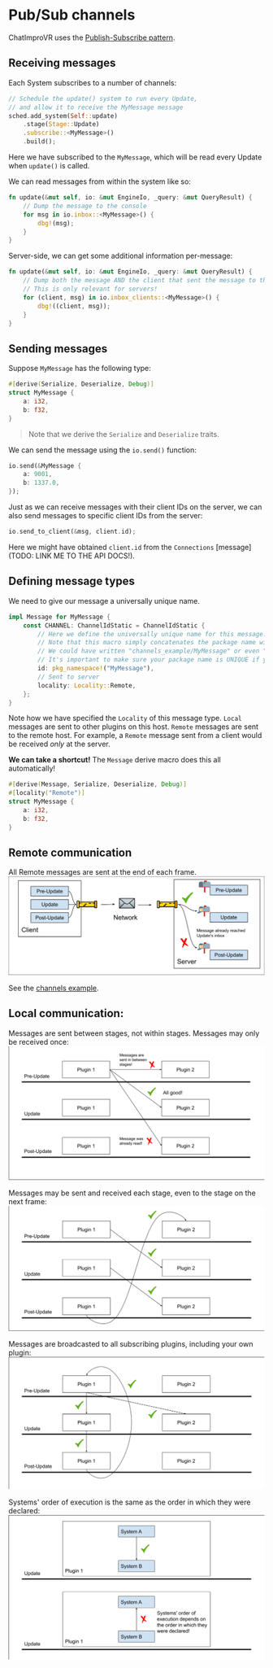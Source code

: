 # Pub/Sub channels
ChatImproVR uses the [Publish-Subscribe pattern](https://en.wikipedia.org/wiki/Publish%E2%80%93subscribe_pattern). 

## Receiving messages
Each System subscribes to a number of channels:
```rust
// Schedule the update() system to run every Update,
// and allow it to receive the MyMessage message
sched.add_system(Self::update)
    .stage(Stage::Update)
    .subscribe::<MyMessage>()
    .build();
```

Here we have subscribed to the `MyMessage`, which will be read every Update when `update()` is called. 

We can read messages from within the system like so:
```rust
fn update(&mut self, io: &mut EngineIo, _query: &mut QueryResult) {
    // Dump the message to the console
    for msg in io.inbox::<MyMessage>() {
        dbg!(msg);
    }
}
```

Server-side, we can get some additional information per-message:
```rust
fn update(&mut self, io: &mut EngineIo, _query: &mut QueryResult) {
    // Dump both the message AND the client that sent the message to the console. 
    // This is only relevant for servers!
    for (client, msg) in io.inbox_clients::<MyMessage>() {
        dbg!((client, msg));
    }
}
```

## Sending messages
Suppose `MyMessage` has the following type:
```rust
#[derive(Serialize, Deserialize, Debug)]
struct MyMessage {
    a: i32,
    b: f32,
}
```
> Note that we derive the `Serialize` and `Deserialize` traits.

We can send the message using the `io.send()` function:
```rust
io.send(&MyMessage {
    a: 9001,
    b: 1337.0,
});
```

Just as we can receive messages with their client IDs on the server, we can also send messages to specific client IDs from the server:
```rust
io.send_to_client(&msg, client.id);
```

Here we might have obtained `client.id` from the `Connections` [message](TODO: LINK ME TO THE API DOCS!).

## Defining message types
We need to give our message a universally unique name.
```rust
impl Message for MyMessage {
    const CHANNEL: ChannelIdStatic = ChannelIdStatic {
        // Here we define the universally unique name for this message.
        // Note that this macro simply concatenates the package name with the name you provide.
        // We could have written "channels_example/MyMessage" or even "jdasjdlfkjasdjfk" instead.
        // It's important to make sure your package name is UNIQUE if you use this macro.
        id: pkg_namespace!("MyMessage"),
        // Sent to server
        locality: Locality::Remote,
    };
}
```

Note how we have specified the `Locality` of this message type. `Local` messages are sent to other plugins on this host. `Remote` messages are sent to the remote host. For example, a `Remote` message sent from a client would be received _only_ at the server.

**We can take a shortcut!** The `Message` derive macro does this all automatically!
```rust
#[derive(Message, Serialize, Deserialize, Debug)]
#[locality("Remote")]
struct MyMessage {
    a: i32,
    b: f32,
}
```

## Remote communication
All Remote messages are sent at the end of each frame.
![Remote messages](./remote_communication.svg)

See the [channels example](https://github.com/ChatImproVR/iteration0/blob/main/example_plugins/channels/src/lib.rs).

## Local communication:
Messages are sent between stages, not within stages. Messages may only be received once:
![Local communication diagram](./local_communication.svg)

Messages may be sent and received each stage, even to the stage on the next frame:
![Local communication diagram 2](./local_communication_2.svg)

Messages are broadcasted to all subscribing plugins, including your own plugin:
![Local communication diagram 3](./local_communication_3.svg)

Systems' order of execution is the same as the order in which they were declared:
![Local communication diagram (inside)](./local_communication_inside.svg)
